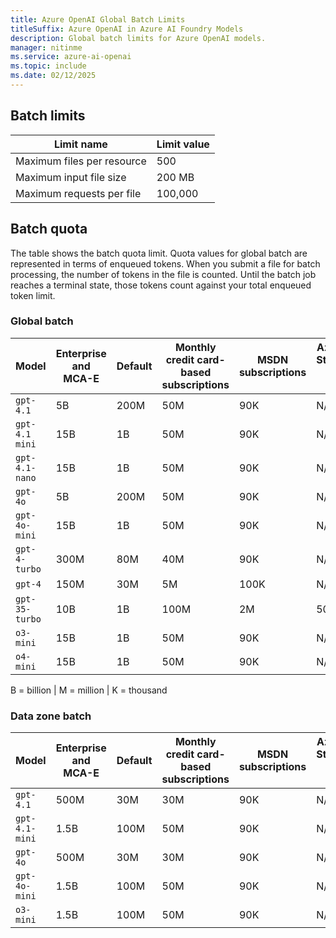 ```yaml
---
title: Azure OpenAI Global Batch Limits
titleSuffix: Azure OpenAI in Azure AI Foundry Models
description: Global batch limits for Azure OpenAI models.
manager: nitinme
ms.service: azure-ai-openai
ms.topic: include
ms.date: 02/12/2025
---
```


## Batch limits

| Limit name | Limit value |
|--|--|
| Maximum files per resource | 500 |
| Maximum input file size | 200 MB |
| Maximum requests per file | 100,000 |

## Batch quota

The table shows the batch quota limit. Quota values for global batch are represented in terms of enqueued tokens. When you submit a file for batch processing, the number of tokens in the file is counted. Until the batch job reaches a terminal state, those tokens count against your total enqueued token limit.

### Global batch

|Model|Enterprise and MCA-E|Default| Monthly credit card-based subscriptions | MSDN subscriptions | Azure for Students, free trials |
|---|---|---|---|---|---|
| `gpt-4.1`| 5B | 200M | 50M | 90K | N/A |
| `gpt-4.1 mini` | 15B | 1B | 50M | 90K | N/A |
| `gpt-4.1-nano` | 15B | 1B | 50M | 90K | N/A |
| `gpt-4o` | 5B | 200M | 50M | 90K | N/A|
| `gpt-4o-mini` | 15B | 1B | 50M | 90K | N/A |
| `gpt-4-turbo` | 300M | 80M | 40M | 90K | N/A |
| `gpt-4` | 150M | 30M | 5M | 100K | N/A |
| `gpt-35-turbo` | 10B | 1B | 100M | 2M | 50K |
| `o3-mini`| 15B | 1B | 50M | 90K | N/A |
| `o4-mini` | 15B | 1B | 50M | 90K | N/A |

B = billion | M = million | K = thousand

### Data zone batch

|Model|Enterprise and MCA-E|Default| Monthly credit card-based subscriptions | MSDN subscriptions | Azure for Students, free trials |
|---|---|---|---|---|---|
| `gpt-4.1` | 500M | 30M | 30M | 90K | N/A|
| `gpt-4.1-mini` | 1.5B | 100M | 50M | 90K | N/A |
| `gpt-4o` | 500M | 30M | 30M | 90K | N/A|
| `gpt-4o-mini` | 1.5B | 100M | 50M | 90K | N/A |
| `o3-mini` | 1.5B | 100M | 50M | 90K | N/A |
